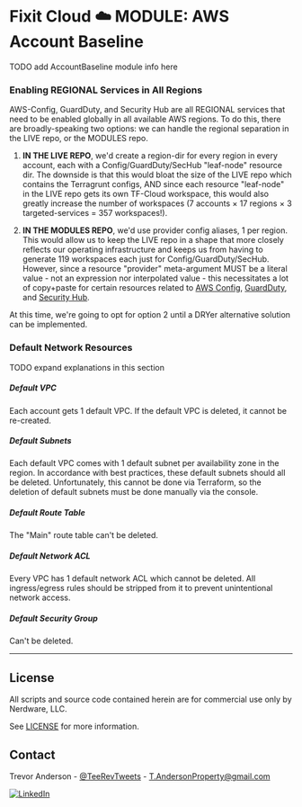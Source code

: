 # Fixit Cloud ☁️ MODULE: AWS Account Baseline

TODO add AccountBaseline module info here

### Enabling REGIONAL Services in All Regions

AWS-Config, GuardDuty, and Security Hub are all REGIONAL services that need to be enabled globally in all available AWS regions. To do this, there are broadly-speaking two options: we can handle the regional separation in the LIVE repo, or the MODULES repo.

1. **IN THE LIVE REPO**, we'd create a region-dir for every region in every account, each with a Config/GuardDuty/SecHub "leaf-node" resource dir. The downside is that this would bloat the size of the LIVE repo which contains the Terragrunt configs, AND since each resource "leaf-node" in the LIVE repo gets its own TF-Cloud workspace, this would also greatly increase the number of workspaces (7 accounts × 17 regions × 3 targeted-services = 357 workspaces!).

2. **IN THE MODULES REPO**, we'd use provider config aliases, 1 per region. This would allow us to keep the LIVE repo in a shape that more closely reflects our operating infrastructure and keeps us from having to generate 119 workspaces each just for Config/GuardDuty/SecHub. However, since a resource "provider" meta-argument MUST be a literal value - not an expression nor interpolated value - this necessitates a lot of copy+paste for certain resources related to [AWS Config](/AWS_AccountBaseline/main.AWS_Config.tf), [GuardDuty](/AWS_AccountBaseline/main.GuardDuty.tf), and [Security Hub](/AWS_AccountBaseline/main.SecurityHub.tf).

At this time, we're going to opt for option 2 until a DRYer alternative solution can be implemented.

### Default Network Resources

TODO expand explanations in this section

##### Default VPC

Each account gets 1 default VPC. If the default VPC is deleted, it cannot be re-created.

##### Default Subnets

Each default VPC comes with 1 default subnet per availability zone in the region. In accordance with best practices, these default subnets should all be deleted. Unfortunately, this cannot be done via Terraform, so the deletion of default subnets must be done manually via the console.

##### Default Route Table

The "Main" route table can't be deleted.

##### Default Network ACL

Every VPC has 1 default network ACL which cannot be deleted. All ingress/egress rules should be stripped from it to prevent unintentional network access.

##### Default Security Group

Can't be deleted.

---

## License

All scripts and source code contained herein are for commercial use only by Nerdware, LLC.

See [LICENSE](/LICENSE) for more information.

## Contact

Trevor Anderson - [@TeeRevTweets](https://twitter.com/teerevtweets) - T.AndersonProperty@gmail.com

[![LinkedIn][linkedin-shield]][linkedin-url]

<!-- MARKDOWN LINKS & IMAGES -->
<!-- https://www.markdownguide.org/basic-syntax/#reference-style-links -->

[linkedin-url]: https://www.linkedin.com/in/trevor-anderson-3a3b0392/
[linkedin-shield]: https://img.shields.io/badge/LinkedIn-0077B5?logo=linkedin&logoColor=white
